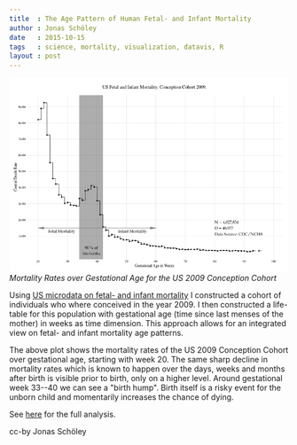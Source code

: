 ```yaml
---
title  : The Age Pattern of Human Fetal- and Infant Mortality
author : Jonas Schöley
date   : 2015-10-15
tags   : science, mortality, visualization, datavis, R
layout : post
---
```


![](/assets/2015-10-15-the_age_pattern_of_human_fetal_and_infant_mortality/us2009_conception_cohort_gestational_age_mortality_pattern.png)
*Mortality Rates over Gestational Age for the US 2009 Conception Cohort*

Using [US microdata on fetal- and infant mortality](ftp://ftp.cdc.gov/pub/Health_Statistics/NCHS/Datasets/DVS/) I constructed a cohort of individuals who where conceived in the year 2009. I then constructed a life-table for this population with gestational age (time since last menses of the mother) in weeks as time dimension. This approach allows for an integrated view on fetal- and infant mortality age patterns.

The above plot shows the mortality rates of the US 2009 Conception Cohort over gestational age, starting with week 20. The same sharp decline in mortality rates which is known to happen over the days, weeks and months after birth is visible prior to birth, only on a higher level. Around gestational week 33--40 we can see a "birth hump". Birth itself is a risky event for the unborn child and momentarily increases the chance of dying.

See [here](https://github.com/jschoeley/fimort-agepat/tree/7dd737c44d7abc41285d09c6f0a1d177c93f19d9) for the full analysis.

cc-by Jonas Schöley